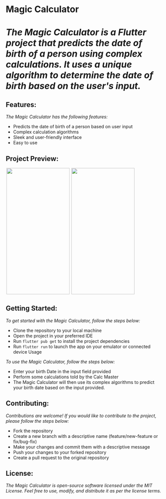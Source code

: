 # Magic Calculator

# _The Magic Calculator is a Flutter project that predicts the date of birth of a person using complex calculations. It uses a unique algorithm to determine the date of birth based on the user's input._

## Features:
_The Magic Calculator has the following features:_

* Predicts the date of birth of a person based on user input
* Complex calculation algorithms
* Sleek and user-friendly interface
* Easy to use

## Project Preview: 
 <p float="left">
<img src="https://user-images.githubusercontent.com/79778565/228429477-9fc4cb74-1898-406e-b2f0-df592a901798.jpeg"  width="200" height="400" hspace="2"/>
<img src="https://user-images.githubusercontent.com/79778565/228429515-5a648e37-7d85-4a09-9e67-6607035be60f.jpeg"  width="200" height="400"/>
</p>

## Getting Started:
_To get started with the Magic Calculator, follow the steps below:_

* Clone the repository to your local machine
* Open the project in your preferred IDE
* Run `flutter pub get` to install the project dependencies
* Run `flutter run` to launch the app on your emulator or connected device
Usage

_To use the Magic Calculator, follow the steps below:_

* Enter your birth Date in the input field provided
* Perform some calculations told by the Calc Master
* The Magic Calculator will then use its complex algorithms to predict your birth date based on the input provided.

## Contributing:
_Contributions are welcome! If you would like to contribute to the project, please follow the steps below:_

* Fork the repository
* Create a new branch with a descriptive name (feature/new-feature or fix/bug-fix)
* Make your changes and commit them with a descriptive message
* Push your changes to your forked repository
* Create a pull request to the original repository

## License:
_The Magic Calculator is open-source software licensed under the MIT License. Feel free to use, modify, and distribute it as per the license terms._
